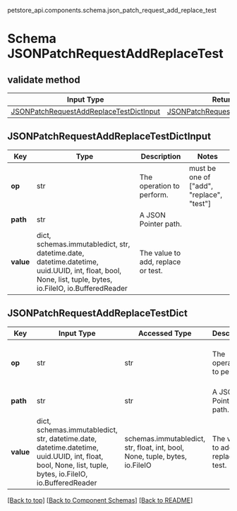 petstore_api.components.schema.json_patch_request_add_replace_test
# Schema JSONPatchRequestAddReplaceTest

## validate method
Input Type | Return Type | Notes
------------ | ------------- | -------------
[JSONPatchRequestAddReplaceTestDictInput](#jsonpatchrequestaddreplacetestdictinput) | [JSONPatchRequestAddReplaceTestDict](#jsonpatchrequestaddreplacetestdict) |

## JSONPatchRequestAddReplaceTestDictInput
Key | Type |  Description | Notes
------------ | ------------- | ------------- | -------------
**op** | str | The operation to perform. | must be one of ["add", "replace", "test"]
**path** | str | A JSON Pointer path. |
**value** | dict, schemas.immutabledict, str, datetime.date, datetime.datetime, uuid.UUID, int, float, bool, None, list, tuple, bytes, io.FileIO, io.BufferedReader | The value to add, replace or test. |

## JSONPatchRequestAddReplaceTestDict
Key | Input Type | Accessed Type | Description | Notes
------------ | ------------- | ------------- | ------------- | -------------
**op** | str | str | The operation to perform. | must be one of ["add", "replace", "test"]
**path** | str | str | A JSON Pointer path. |
**value** | dict, schemas.immutabledict, str, datetime.date, datetime.datetime, uuid.UUID, int, float, bool, None, list, tuple, bytes, io.FileIO, io.BufferedReader | schemas.immutabledict, str, float, int, bool, None, tuple, bytes, io.FileIO | The value to add, replace or test. |

[[Back to top]](#top) [[Back to Component Schemas]](../../../README.md#Component-Schemas) [[Back to README]](../../../README.md)
